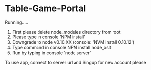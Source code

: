 # Table-Game-Portal

Running.....


  1. First please delete node_modules directory from root
  2. Please type in console 'NPM install'
  3. Downgrade to node v0.10.XX (console: 'NVM install 0.10.12')
  4. Type command in console NPM install node_xslt
  5. Run by typing in console 'node server'



To use app, connect to server url and
    Singup for new account please
